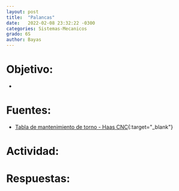 ```yaml
---
layout: post
title:  "Palancas"
date:   2022-02-08 23:32:22 -0300
categories: Sistemas-Mecanicos
grado: 6S
author: Bayas
---
```

# Objetivo:

-

# Fuentes:

- [Tabla de mantenimiento de torno - Haas CNC](https://www.haascnc.com/es/service/troubleshooting-and-how-to/reference-documents/lathe-maintenance-schedule.html){:target="_blank"}


# Actividad:


# Respuestas:
